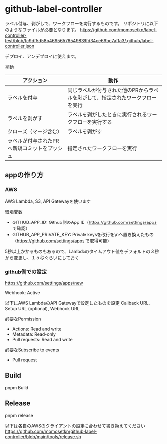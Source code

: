 # github-label-controller

ラベル付与、剥がしで、ワークフローを実行するものです。
リポジトリに以下のようなファイルが必要となります。
https://github.com/momosetkn/label-controller-test/blob/fc9df5d58b46956576549836fd34ce69bc7affa3/.github/label-controller.json

デプロイ、アンデプロイに使えます。

挙動

| アクション                   | 動作                                       |
|-------------------------|------------------------------------------|
| ラベルを付与                  | 同じラベルが付与された他のPRからラベルを剥がして、指定されたワークフローを実行 |
| ラベルを剥がす                 | ラベルを剥がしたときに実行されるワークフローを実行する              |
| クローズ（マージ含む）             | ラベルを剥がす                                  |
| ラベルが付与されたPRへ新規コミットをプッシュ | 指定されたワークフローを実行                           |

## appの作り方

### AWS

AWS Lambda, S3, API Gatewayを使います

環境変数

- GITHUB_APP_ID: Github側のApp ID（https://github.com/settings/apps で確認）
- GITHUB_APP_PRIVATE_KEY: Private keysを改行を\nへ置き換えたもの（https://github.com/settings/apps で取得可能）

5秒以上かかるものもあるので、Lambdaのタイムアウト値をデフォルトの３秒から変更し、１５秒ぐらいにしておく

### github側での設定

https://github.com/settings/apps/new

Webhook: Active

以下にAWS LambdaのAPI Gatewayで設定したものを設定
Callback URL, Setup URL (optional), Webhook URL

必要なPermission

- Actions: Read and write
- Metadata: Read-only
- Pull requests: Read and write

必要なSubscribe to events

- Pull request

## Build

pnpm Build

## Release

pnpm release

以下は各自のAWSのクライアントの設定に合わせて書き換えてください
https://github.com/momosetkn/github-label-controller/blob/main/tools/release.sh

